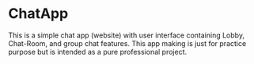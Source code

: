 # ChatApp
This is a simple chat app (website) with user interface containing Lobby, Chat-Room, and group chat features. This app making is just for practice purpose but is intended as a pure professional project.
